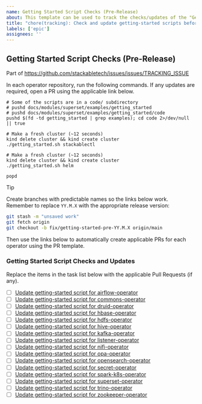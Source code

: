 ```yaml
---
name: Getting Started Script Checks (Pre-Release)
about: This template can be used to track the checks/updates of the "Getting Started" scripts in this repository leading up to the next Stackable release
title: "chore(tracking): Check and update getting-started scripts before SDP Release YY.M.X"
labels: ['epic']
assignees: ''
---
```


<!--
    Make sure to update the link in '.github/ISSUE_TEMPLATE/release.md' if you
    change the filename.
-->

<!--
    DO NOT REMOVE THIS COMMENT. It is intended for people who might copy/paste from the previous release issue.
    This was created by an issue template: https://github.com/stackabletech/issues/issues/new/choose.
-->

## Getting Started Script Checks (Pre-Release)

Part of <https://github.com/stackabletech/issues/issues/TRACKING_ISSUE>

In each operator repository, run the following commands. If any updates are
required, open a PR using the applicable link below.

```shell
# Some of the scripts are in a code/ subdirectory
# pushd docs/modules/superset/examples/getting_started
# pushd docs/modules/superset/examples/getting_started/code
pushd $(fd -td getting_started | grep examples); cd code 2>/dev/null || true

# Make a fresh cluster (~12 seconds)
kind delete cluster && kind create cluster
./getting_started.sh stackablectl

# Make a fresh cluster (~12 seconds)
kind delete cluster && kind create cluster
./getting_started.sh helm

popd
```

> [!TIP]
> Create branches with predictable names so the links below work. Remember
> to replace `YY.M.X` with the appropriate release version:
>
> ```sh
> git stash -m "unsaved work"
> git fetch origin
> git checkout -b fix/getting-started-pre-YY.M.X origin/main
> ```
>
> Then use the links below to automatically create applicable PRs for each operator
> using the PR template.

### Getting Started Script Checks and Updates

Replace the items in the task list below with the applicable Pull Requests (if any).

<!--
    The following list was generated by:

    # go to the operator-templating repository, then run:
    MAIN_BRANCH=main
    STACKABLE_RELEASE=YY.M.X
    yq '.repositories[].name' config/repositories.yaml \
    | sort \
    | xargs -I {} echo "- [ ] [Update getting-started script for {}](https://github.com/stackabletech/{}/compare/${MAIN_BRANCH}...fix/getting-started-pre-${STACKABLE_RELEASE}?quick_pull=1&template=pre-release-getting-started-script.md&title=fix%28docs%29%3A+Update+getting-started+script+pre-${STACKABLE_RELEASE})"
-->

- [ ] [Update getting-started script for airflow-operator](https://github.com/stackabletech/airflow-operator/compare/main...fix/getting-started-pre-YY.M.X?quick_pull=1&template=pre-release-getting-started-script.md&title=fix%28docs%29%3A+Update+getting-started+script+pre-YY.M.X)
- [ ] [Update getting-started script for commons-operator](https://github.com/stackabletech/commons-operator/compare/main...fix/getting-started-pre-YY.M.X?quick_pull=1&template=pre-release-getting-started-script.md&title=fix%28docs%29%3A+Update+getting-started+script+pre-YY.M.X)
- [ ] [Update getting-started script for druid-operator](https://github.com/stackabletech/druid-operator/compare/main...fix/getting-started-pre-YY.M.X?quick_pull=1&template=pre-release-getting-started-script.md&title=fix%28docs%29%3A+Update+getting-started+script+pre-YY.M.X)
- [ ] [Update getting-started script for hbase-operator](https://github.com/stackabletech/hbase-operator/compare/main...fix/getting-started-pre-YY.M.X?quick_pull=1&template=pre-release-getting-started-script.md&title=fix%28docs%29%3A+Update+getting-started+script+pre-YY.M.X)
- [ ] [Update getting-started script for hdfs-operator](https://github.com/stackabletech/hdfs-operator/compare/main...fix/getting-started-pre-YY.M.X?quick_pull=1&template=pre-release-getting-started-script.md&title=fix%28docs%29%3A+Update+getting-started+script+pre-YY.M.X)
- [ ] [Update getting-started script for hive-operator](https://github.com/stackabletech/hive-operator/compare/main...fix/getting-started-pre-YY.M.X?quick_pull=1&template=pre-release-getting-started-script.md&title=fix%28docs%29%3A+Update+getting-started+script+pre-YY.M.X)
- [ ] [Update getting-started script for kafka-operator](https://github.com/stackabletech/kafka-operator/compare/main...fix/getting-started-pre-YY.M.X?quick_pull=1&template=pre-release-getting-started-script.md&title=fix%28docs%29%3A+Update+getting-started+script+pre-YY.M.X)
- [ ] [Update getting-started script for listener-operator](https://github.com/stackabletech/listener-operator/compare/main...fix/getting-started-pre-YY.M.X?quick_pull=1&template=pre-release-getting-started-script.md&title=fix%28docs%29%3A+Update+getting-started+script+pre-YY.M.X)
- [ ] [Update getting-started script for nifi-operator](https://github.com/stackabletech/nifi-operator/compare/main...fix/getting-started-pre-YY.M.X?quick_pull=1&template=pre-release-getting-started-script.md&title=fix%28docs%29%3A+Update+getting-started+script+pre-YY.M.X)
- [ ] [Update getting-started script for opa-operator](https://github.com/stackabletech/opa-operator/compare/main...fix/getting-started-pre-YY.M.X?quick_pull=1&template=pre-release-getting-started-script.md&title=fix%28docs%29%3A+Update+getting-started+script+pre-YY.M.X)
- [ ] [Update getting-started script for opensearch-operator](https://github.com/stackabletech/opensearch-operator/compare/main...fix/getting-started-pre-YY.M.X?quick_pull=1&template=pre-release-getting-started-script.md&title=fix%28docs%29%3A+Update+getting-started+script+pre-YY.M.X)
- [ ] [Update getting-started script for secret-operator](https://github.com/stackabletech/secret-operator/compare/main...fix/getting-started-pre-YY.M.X?quick_pull=1&template=pre-release-getting-started-script.md&title=fix%28docs%29%3A+Update+getting-started+script+pre-YY.M.X)
- [ ] [Update getting-started script for spark-k8s-operator](https://github.com/stackabletech/spark-k8s-operator/compare/main...fix/getting-started-pre-YY.M.X?quick_pull=1&template=pre-release-getting-started-script.md&title=fix%28docs%29%3A+Update+getting-started+script+pre-YY.M.X)
- [ ] [Update getting-started script for superset-operator](https://github.com/stackabletech/superset-operator/compare/main...fix/getting-started-pre-YY.M.X?quick_pull=1&template=pre-release-getting-started-script.md&title=fix%28docs%29%3A+Update+getting-started+script+pre-YY.M.X)
- [ ] [Update getting-started script for trino-operator](https://github.com/stackabletech/trino-operator/compare/main...fix/getting-started-pre-YY.M.X?quick_pull=1&template=pre-release-getting-started-script.md&title=fix%28docs%29%3A+Update+getting-started+script+pre-YY.M.X)
- [ ] [Update getting-started script for zookeeper-operator](https://github.com/stackabletech/zookeeper-operator/compare/main...fix/getting-started-pre-YY.M.X?quick_pull=1&template=pre-release-getting-started-script.md&title=fix%28docs%29%3A+Update+getting-started+script+pre-YY.M.X)

